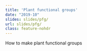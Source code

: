 ```yaml
---
title: 'Plant functional groups'
date: "2019-10"
slides: slides/pfg/
url: slides/pfg/
class: feature-nohdr
---
```


How to make plant functional groups

